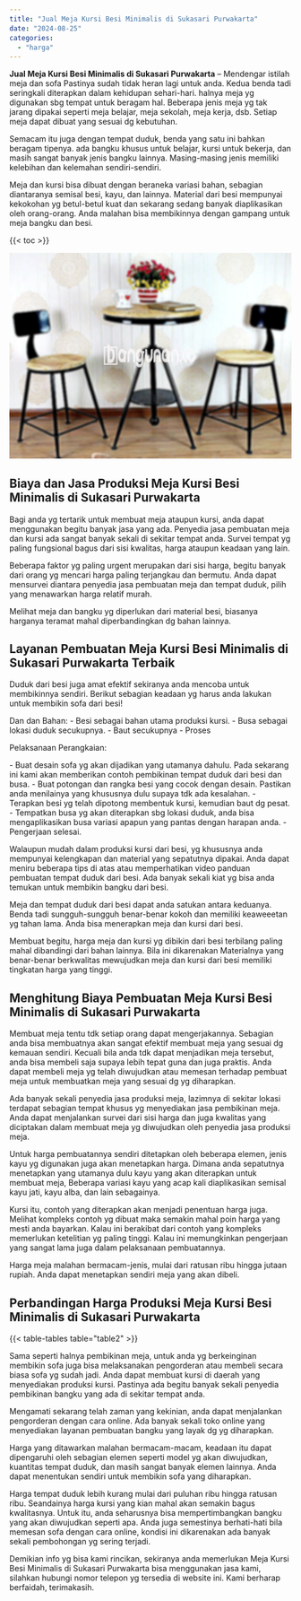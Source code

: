 ```yaml
---
title: "Jual Meja Kursi Besi Minimalis di Sukasari Purwakarta"
date: "2024-08-25"
categories: 
  - "harga"
---
```


**Jual Meja Kursi Besi Minimalis di Sukasari Purwakarta** – Mendengar istilah meja dan sofa Pastinya sudah tidak heran lagi untuk anda. Kedua benda tadi seringkali diterapkan dalam kehidupan sehari-hari. halnya meja yg digunakan sbg tempat untuk beragam hal. Beberapa jenis meja yg tak jarang dipakai seperti meja belajar, meja sekolah, meja kerja, dsb. Setiap meja dapat dibuat yang sesuai dg kebutuhan.

Semacam itu juga dengan tempat duduk, benda yang satu ini bahkan beragam tipenya. ada bangku khusus untuk belajar, kursi untuk bekerja, dan masih sangat banyak jenis bangku lainnya. Masing-masing jenis memiliki kelebihan dan kelemahan sendiri-sendiri.

Meja dan kursi bisa dibuat dengan beraneka variasi bahan, sebagian diantaranya semisal besi, kayu, dan lainnya. Material dari besi mempunyai kekokohan yg betul-betul kuat dan sekarang sedang banyak diaplikasikan oleh orang-orang. Anda malahan bisa membikinnya dengan gampang untuk meja bangku dan besi.

{{< toc >}}

![Jual Meja Kursi Besi Minimalis di Sukasari Purwakarta](/images/jual-meja-besi-murah05.png)

## Biaya dan Jasa Produksi Meja Kursi Besi Minimalis di Sukasari Purwakarta

Bagi anda yg tertarik untuk membuat meja ataupun kursi, anda dapat menggunakan begitu banyak jasa yang ada. Penyedia jasa pembuatan meja dan kursi ada sangat banyak sekali di sekitar tempat anda. Survei tempat yg paling fungsional bagus dari sisi kwalitas, harga ataupun keadaan yang lain.

Beberapa faktor yg paling urgent merupakan dari sisi harga, begitu banyak dari orang yg mencari harga paling terjangkau dan bermutu. Anda dapat mensurvei diantara penyedia jasa pembuatan meja dan tempat duduk, pilih yang menawarkan harga relatif murah.

Melihat meja dan bangku yg diperlukan dari material besi, biasanya harganya teramat mahal diperbandingkan dg bahan lainnya.

## Layanan Pembuatan Meja Kursi Besi Minimalis di Sukasari Purwakarta Terbaik

Duduk dari besi juga amat efektif sekiranya anda mencoba untuk membikinnya sendiri. Berikut sebagian keadaan yg harus anda lakukan untuk membikin sofa dari besi!

Dan dan Bahan: - Besi sebagai bahan utama produksi kursi. - Busa sebagai lokasi duduk secukupnya. - Baut secukupnya - Proses

Pelaksanaan Perangkaian:

\- Buat desain sofa yg akan dijadikan yang utamanya dahulu. Pada sekarang ini kami akan memberikan contoh pembikinan tempat duduk dari besi dan busa. - Buat potongan dan rangka besi yang cocok dengan desain. Pastikan anda menilainya yang khususnya dulu supaya tdk ada kesalahan. - Terapkan besi yg telah dipotong membentuk kursi, kemudian baut dg pesat. - Tempatkan busa yg akan diterapkan sbg lokasi duduk, anda bisa mengaplikasikan busa variasi apapun yang pantas dengan harapan anda. - Pengerjaan selesai.

Walaupun mudah dalam produksi kursi dari besi, yg khususnya anda mempunyai kelengkapan dan material yang sepatutnya dipakai. Anda dapat meniru beberapa tips di atas atau memperhatikan video panduan pembuatan tempat duduk dari besi. Ada banyak sekali kiat yg bisa anda temukan untuk membikin bangku dari besi.

Meja dan tempat duduk dari besi dapat anda satukan antara keduanya. Benda tadi sungguh-sungguh benar-benar kokoh dan memiliki keaweeetan yg tahan lama. Anda bisa menerapkan meja dan kursi dari besi.

Membuat begitu, harga meja dan kursi yg dibikin dari besi terbilang paling mahal dibandingi dari bahan lainnya. Bila ini dikarenakan Materialnya yang benar-benar berkwalitas mewujudkan meja dan kursi dari besi memiliki tingkatan harga yang tinggi.

## Menghitung Biaya Pembuatan Meja Kursi Besi Minimalis di Sukasari Purwakarta

Membuat meja tentu tdk setiap orang dapat mengerjakannya. Sebagian anda bisa membuatnya akan sangat efektif membuat meja yang sesuai dg kemauan sendiri. Kecuali bila anda tdk dapat menjadikan meja tersebut, anda bisa membeli saja supaya lebih tepat guna dan juga praktis. Anda dapat membeli meja yg telah diwujudkan atau memesan terhadap pembuat meja untuk membuatkan meja yang sesuai dg yg diharapkan.

Ada banyak sekali penyedia jasa produksi meja, lazimnya di sekitar lokasi terdapat sebagian tempat khusus yg menyediakan jasa pembikinan meja. Anda dapat menjalankan survei dari sisi harga dan juga kwalitas yang diciptakan dalam membuat meja yg diwujudkan oleh penyedia jasa produksi meja.

Untuk harga pembuatannya sendiri ditetapkan oleh beberapa elemen, jenis kayu yg digunakan juga akan menetapkan harga. Dimana anda sepatutnya menetapkan yang utamanya dulu kayu yang akan diterapkan untuk membuat meja, Beberapa variasi kayu yang acap kali diaplikasikan semisal kayu jati, kayu alba, dan lain sebagainya.

Kursi itu, contoh yang diterapkan akan menjadi penentuan harga juga. Melihat kompleks contoh yg dibuat maka semakin mahal poin harga yang mesti anda bayarkan. Kalau ini berakibat dari contoh yang kompleks memerlukan ketelitian yg paling tinggi. Kalau ini memungkinkan pengerjaan yang sangat lama juga dalam pelaksanaan pembuatannya.

Harga meja malahan bermacam-jenis, mulai dari ratusan ribu hingga jutaan rupiah. Anda dapat menetapkan sendiri meja yang akan dibeli.

## Perbandingan Harga Produksi Meja Kursi Besi Minimalis di Sukasari Purwakarta

{{< table-tables table="table2" >}}

Sama seperti halnya pembikinan meja, untuk anda yg berkeinginan membikin sofa juga bisa melaksanakan pengorderan atau membeli secara biasa sofa yg sudah jadi. Anda dapat membuat kursi di daerah yang menyediakan produksi kursi. Pastinya ada begitu banyak sekali penyedia pembikinan bangku yang ada di sekitar tempat anda.

Mengamati sekarang telah zaman yang kekinian, anda dapat menjalankan pengorderan dengan cara online. Ada banyak sekali toko online yang menyediakan layanan pembuatan bangku yang layak dg yg diharapkan.

Harga yang ditawarkan malahan bermacam-macam, keadaan itu dapat dipengaruhi oleh sebagian elemen seperti model yg akan diwujudkan, kuantitas tempat duduk, dan masih sangat banyak elemen lainnya. Anda dapat menentukan sendiri untuk membikin sofa yang diharapkan.

Harga tempat duduk lebih kurang mulai dari puluhan ribu hingga ratusan ribu. Seandainya harga kursi yang kian mahal akan semakin bagus kwalitasnya. Untuk itu, anda seharusnya bisa mempertimbangkan bangku yang akan diwujudkan seperti apa. Anda juga semestinya berhati-hati bila memesan sofa dengan cara online, kondisi ini dikarenakan ada banyak sekali pembohongan yg sering terjadi.

Demikian info yg bisa kami rincikan, sekiranya anda memerlukan Meja Kursi Besi Minimalis di Sukasari Purwakarta bisa menggunakan jasa kami, silahkan hubungi nomor telepon yg tersedia di website ini. Kami berharap berfaidah, terimakasih.
